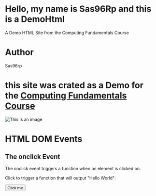 # Hello, my name is Sas96Rp and this is a DemoHtml
A Demo HTML Site from the Computing Fundamentals Course

# Author
Sas96rp


# this site was crated as a Demo for the [Computing Fundamentals Course](https://www.roppers.org/courses/)

![This is an image](https://myoctocat.com/assets/images/base-octocat.svg)

<!DOCTYPE html>
<html>
<body>

<h1>HTML DOM Events</h1>
<h2>The onclick Event</h2>

<p>The onclick event triggers a function when an element is clicked on.</p>
<p>Click to trigger a function that will output "Hello World":</p>

<button onclick="myFunction()">Click me</button>

<p id="demo"></p>

<script>
function myFunction() {
  document.getElementById("demo").innerHTML = "Hello World";
}
</script>

</body>
</html>
 
